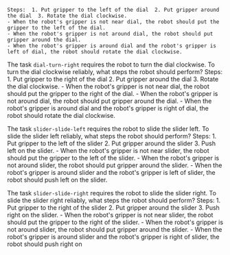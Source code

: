 
    Steps:  1. Put gripper to the left of the dial  2. Put gripper around the dial  3. Rotate the dial clockwise.
    - When the robot's gripper is not near dial, the robot should put the gripper to the left of the dial.
    - When the robot's gripper is not around dial, the robot should put gripper around the dial.
    - When the robot's gripper is around dial and the robot's gripper is left of dial, the robot should rotate the dial clockwise.

The task `dial-turn-right` requires the robot to turn the dial clockwise.
To turn the dial clockwise reliably, what steps the robot should perform?
    Steps:  1. Put gripper to the right of the dial  2. Put gripper around the dial  3. Rotate the dial clockwise.
    - When the robot's gripper is not near dial, the robot should put the gripper to the right of the dial.
    - When the robot's gripper is not around dial, the robot should put gripper around the dial.
    - When the robot's gripper is around dial and the robot's gripper is right of dial, the robot should rotate the dial clockwise.

The task `slider-slide-left` requires the robot to slide the slider left.
To slide the slider left reliably, what steps the robot should perform?
    Steps:  1. Put gripper to the left of the slider  2. Put gripper around the slider  3. Push left on the slider.
    - When the robot's gripper is not near slider, the robot should put the gripper to the left of the slider.
    - When the robot's gripper is not around slider, the robot should put gripper around the slider.
    - When the robot's gripper is around slider and the robot's gripper is left of slider, the robot should push left on the slider.

The task `slider-slide-right` requires the robot to slide the slider right.
To slide the slider right reliably, what steps the robot should perform?
    Steps:  1. Put gripper to the right of the slider  2. Put gripper around the slider  3. Push right on the slider.
    - When the robot's gripper is not near slider, the robot should put the gripper to the right of the slider.
    - When the robot's gripper is not around slider, the robot should put gripper around the slider.
    - When the robot's gripper is around slider and the robot's gripper is right of slider, the robot should push right on